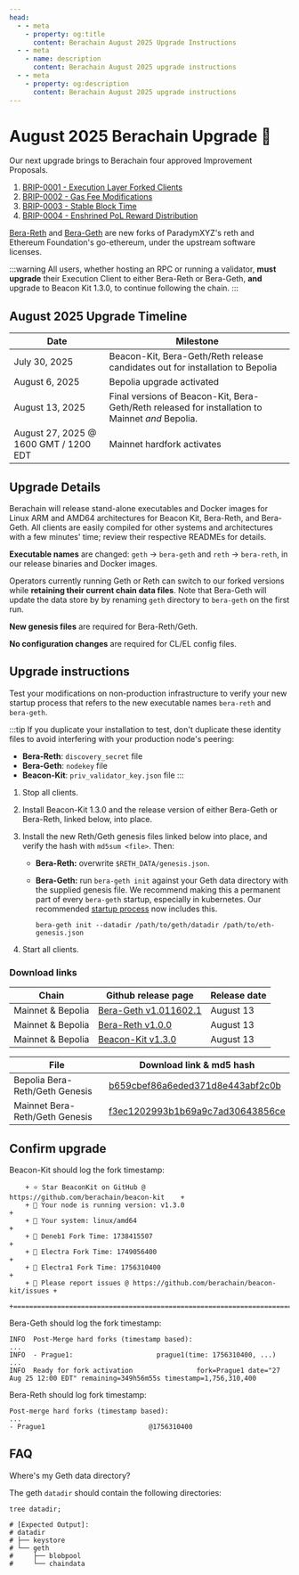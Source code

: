 ```yaml
---
head:
  - - meta
    - property: og:title
      content: Berachain August 2025 Upgrade Instructions
  - - meta
    - name: description
      content: Berachain August 2025 upgrade instructions
  - - meta
    - property: og:description
      content: Berachain August 2025 upgrade instructions
---
```


# August 2025 Berachain Upgrade 🔱

Our next upgrade brings to Berachain four approved Improvement Proposals.

1. [BRIP-0001 - Execution Layer Forked Clients](https://github.com/berachain/BRIPs/blob/main/meta/BRIP-0001.md)
2. [BRIP-0002 - Gas Fee Modifications](https://github.com/berachain/BRIPs/blob/main/meta/BRIP-0002.md)
3. [BRIP-0003 - Stable Block Time](https://github.com/berachain/BRIPs/blob/main/meta/BRIP-0003.md)
4. [BRIP-0004 - Enshrined PoL Reward Distribution](https://github.com/berachain/BRIPs/blob/main/meta/BRIP-0004.md)

[Bera-Reth](https://github.com/berachain/bera-reth) and [Bera-Geth](https://github.com/berachain/bera-geth) are new forks of ParadymXYZ's reth and Ethereum Foundation's go-ethereum, under the upstream software licenses.

:::warning
All users, whether hosting an RPC or running a validator, **must upgrade** their Execution Client to either Bera-Reth or Bera-Geth, **and** upgrade to Beacon Kit 1.3.0, to continue following the chain.
:::

## August 2025 Upgrade Timeline

| Date                                  | Milestone                                                                                        |
| ------------------------------------- | ------------------------------------------------------------------------------------------------ |
| July 30, 2025                         | Beacon-Kit, Bera-Geth/Reth release candidates out for installation to Bepolia                    |
| August 6, 2025                        | Bepolia upgrade activated                                                                        |
| August 13, 2025                       | Final versions of Beacon-Kit, Bera-Geth/Reth released for installation to Mainnet _and_ Bepolia. |
| August 27, 2025 @ 1600 GMT / 1200 EDT | Mainnet hardfork activates                                                                       |

## Upgrade Details

Berachain will release stand-alone executables and Docker images for Linux ARM and AMD64 architectures for Beacon Kit, Bera-Reth, and Bera-Geth. All clients are easily compiled for other systems and architectures with a few minutes' time; review their respective READMEs for details.

**Executable names** are changed: `geth` → `bera-geth` and `reth` → `bera-reth`, in our release binaries and Docker images.

Operators currently running Geth or Reth can switch to our forked versions while **retaining their current chain data files**. Note that Bera-Geth will update the data store by by renaming `geth` directory to `bera-geth` on the first run.

**New genesis files** are required for Bera-Reth/Geth.

**No configuration changes** are required for CL/EL config files.

## Upgrade instructions

Test your modifications on non-production infrastructure to verify your new startup process that refers to the new executable names `bera-reth` and `bera-geth`.

:::tip
If you duplicate your installation to test, don't duplicate these identity files to avoid interfering with your production node's peering:

- **Bera-Reth**: `discovery_secret` file
- **Bera-Geth**: `nodekey` file
- **Beacon-Kit**: `priv_validator_key.json` file
  :::

1. Stop all clients.
2. Install Beacon-Kit 1.3.0 and the release version of either Bera-Geth or Bera-Reth, linked below, into place.
3. Install the new Reth/Geth genesis files linked below into place, and verify the hash with `md5sum <file>`. Then:
   - **Bera-Reth:** overwrite `$RETH_DATA/genesis.json`.
   - **Bera-Geth:** run `bera-geth init` against your Geth data directory with the supplied genesis file.
     We recommend making this a permanent part of every `bera-geth` startup, especially in kubernetes. Our recommended [startup process](https://github.com/berachain/guides/tree/main/apps/node-scripts/run-geth.sh) now includes this.

     `bera-geth init --datadir /path/to/geth/datadir /path/to/eth-genesis.json`

4. Start all clients.

### Download links

| Chain             | Github release page                                                                      | Release date |
| ----------------- | ---------------------------------------------------------------------------------------- | ------------ |
| Mainnet & Bepolia | [Bera-Geth v1.011602.1](https://github.com/berachain/bera-geth/releases/tag/v1.011602.1) | August 13    |
| Mainnet & Bepolia | [Bera-Reth v1.0.0](https://github.com/berachain/bera-reth/releases/tag/v1.0-0)           | August 13    |
| Mainnet & Bepolia | [Beacon-Kit v1.3.0](https://github.com/berachain/beacon-kit/releases/tag/v1.3.0)         | August 13    |

| File                           | Download link & md5 hash                                                                                                                           |
| ------------------------------ | -------------------------------------------------------------------------------------------------------------------------------------------------- |
| Bepolia Bera-Reth/Geth Genesis | [b659cbef86a6eded371d8e443abf2c0b](https://raw.githubusercontent.com/berachain/beacon-kit/refs/heads/main/testing/networks/80069/eth-genesis.json) |
| Mainnet Bera-Reth/Geth Genesis | [f3ec1202993b1b69a9c7ad30643856ce](https://raw.githubusercontent.com/berachain/beacon-kit/refs/heads/main/testing/networks/80094/eth-genesis.json) |

## Confirm upgrade

Beacon-Kit should log the fork timestamp:

```txt{6}
 	+ ⭐️ Star BeaconKit on GitHub @ https://github.com/berachain/beacon-kit    +
 	+ 🧩 Your node is running version: v1.3.0                                  +
 	+ 💾 Your system: linux/amd64                                              +
 	+ 🍴 Deneb1 Fork Time: 1738415507                                          +
 	+ 🍴 Electra Fork Time: 1749056400                                         +
 	+ 🍴 Electra1 Fork Time: 1756310400                                        +
 	+ 🦺 Please report issues @ https://github.com/berachain/beacon-kit/issues +
 	+==========================================================================+
```

Bera-Geth should log the fork timestamp:

```txt{3}
INFO  Post-Merge hard forks (timestamp based):
...
INFO  - Prague1:                     prague1(time: 1756310400, ...)
...
INFO  Ready for fork activation                fork=Prague1 date="27 Aug 25 12:00 EDT" remaining=349h56m55s timestamp=1,756,310,400
```

Bera-Reth should log fork timestamp:

```txt{3}
Post-merge hard forks (timestamp based):
...
- Prague1                          @1756310400
```

## FAQ

Where's my Geth data directory?

The geth `datadir` should contain the following directories:

```bash-vue{4-8}
tree datadir;

# [Expected Output]:
# datadir
# ├── keystore
# └── geth
#     ├── blobpool
#     └── chaindata
```

